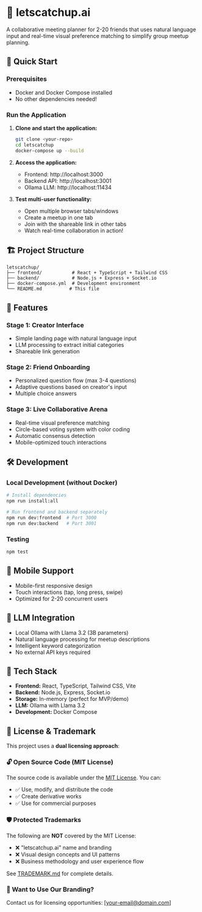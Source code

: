 # 🤝 letscatchup.ai

A collaborative meeting planner for 2-20 friends that uses natural language input and real-time visual preference matching to simplify group meetup planning.

## 🚀 Quick Start

### Prerequisites
- Docker and Docker Compose installed
- No other dependencies needed!

### Run the Application

1. **Clone and start the application:**
   ```bash
   git clone <your-repo>
   cd letscatchup
   docker-compose up --build
   ```

2. **Access the application:**
   - Frontend: http://localhost:3000
   - Backend API: http://localhost:3001
   - Ollama LLM: http://localhost:11434

3. **Test multi-user functionality:**
   - Open multiple browser tabs/windows
   - Create a meetup in one tab
   - Join with the shareable link in other tabs
   - Watch real-time collaboration in action!

## 🏗️ Project Structure

```
letscatchup/
├── frontend/           # React + TypeScript + Tailwind CSS
├── backend/            # Node.js + Express + Socket.io
├── docker-compose.yml  # Development environment
└── README.md          # This file
```

## 🎯 Features

### Stage 1: Creator Interface
- Simple landing page with natural language input
- LLM processing to extract initial categories
- Shareable link generation

### Stage 2: Friend Onboarding
- Personalized question flow (max 3-4 questions)
- Adaptive questions based on creator's input
- Multiple choice answers

### Stage 3: Live Collaborative Arena
- Real-time visual preference matching
- Circle-based voting system with color coding
- Automatic consensus detection
- Mobile-optimized touch interactions

## 🛠️ Development

### Local Development (without Docker)
```bash
# Install dependencies
npm run install:all

# Run frontend and backend separately
npm run dev:frontend  # Port 3000
npm run dev:backend   # Port 3001
```

### Testing
```bash
npm test
```

## 📱 Mobile Support
- Mobile-first responsive design
- Touch interactions (tap, long press, swipe)
- Optimized for 2-20 concurrent users

## 🧠 LLM Integration
- Local Ollama with Llama 3.2 (3B parameters)
- Natural language processing for meetup descriptions
- Intelligent keyword categorization
- No external API keys required

## 🎨 Tech Stack
- **Frontend:** React, TypeScript, Tailwind CSS, Vite
- **Backend:** Node.js, Express, Socket.io
- **Storage:** In-memory (perfect for MVP/demo)
- **LLM:** Ollama with Llama 3.2
- **Development:** Docker Compose

## 📄 License & Trademark

This project uses a **dual licensing approach**:

### 🔓 Open Source Code (MIT License)
The source code is available under the [MIT License](LICENSE). You can:
- ✅ Use, modify, and distribute the code
- ✅ Create derivative works
- ✅ Use for commercial purposes

### 🛡️ Protected Trademarks
The following are **NOT** covered by the MIT License:
- ❌ "letscatchup.ai" name and branding
- ❌ Visual design concepts and UI patterns
- ❌ Business methodology and user experience flow

See [TRADEMARK.md](TRADEMARK.md) for complete details.

### 🤝 Want to Use Our Branding?
Contact us for licensing opportunities: [your-email@domain.com]
